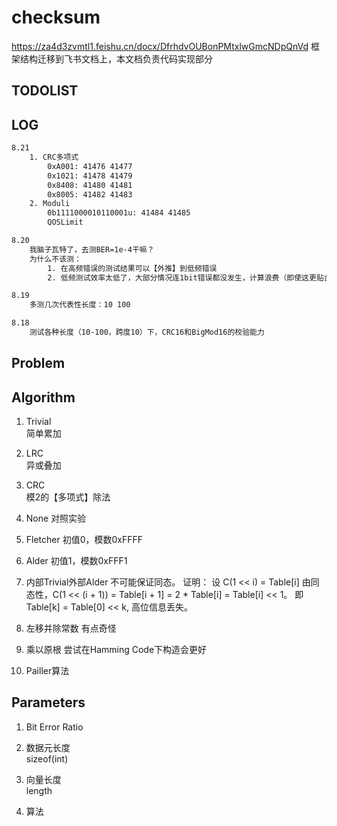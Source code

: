 # checksum
https://za4d3zvmtl1.feishu.cn/docx/DfrhdvOUBonPMtxlwGmcNDpQnVd
框架结构迁移到飞书文档上，本文档负责代码实现部分
## TODOLIST


## LOG
```txt
8.21
    1. CRC多项式
        0xA001: 41476 41477
        0x1021: 41478 41479
        0x8408: 41480 41481
        0x8005: 41482 41483
    2. Moduli
        0b1111000010110001u: 41484 41485
        QOSLimit

8.20
    我脑子瓦特了，去测BER=1e-4干嘛？
    为什么不该测：
        1. 在高频错误的测试结果可以【外推】到低频错误
        2. 低频测试效率太低了，大部分情况连1bit错误都没发生，计算浪费（即使这更贴合实际）

8.19
    多测几次代表性长度：10 100

8.18
    测试各种长度（10-100，跨度10）下，CRC16和BigMod16的校验能力

```

## Problem


## Algorithm
1. Trivial  
简单累加

2. LRC  
异或叠加

3. CRC  
模2的【多项式】除法

4. None
对照实验

5. Fletcher
初值0，模数0xFFFF

6. Alder
初值1，模数0xFFF1

7. 内部Trivial外部Alder
不可能保证同态。
证明：
    设 C(1 << i) = Table[i]
    由同态性，C(1 << (i + 1)) = Table[i + 1] = 2 * Table[i] = Table[i] << 1。
    即Table[k] = Table[0] << k, 高位信息丢失。

8. 左移并除常数
有点奇怪

9. 乘以原根
尝试在Hamming Code下构造会更好


10. Pailler算法



## Parameters
1. Bit Error Ratio

1. 数据元长度  
sizeof(int)
2. 向量长度  
length
3. 算法

